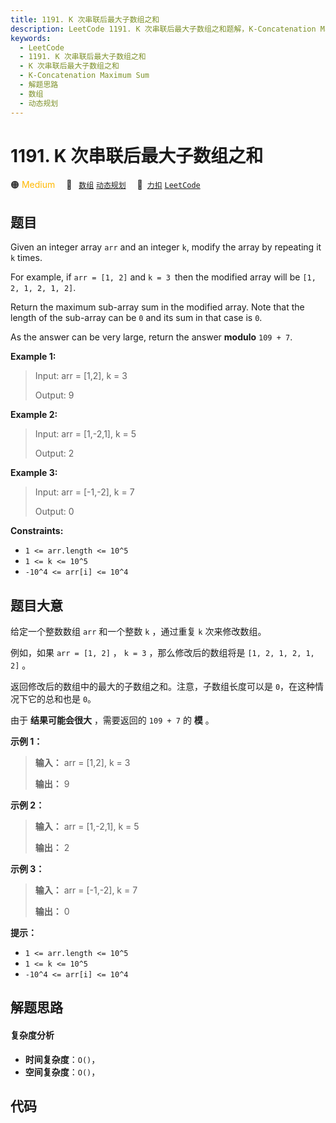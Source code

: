 ```yaml
---
title: 1191. K 次串联后最大子数组之和
description: LeetCode 1191. K 次串联后最大子数组之和题解，K-Concatenation Maximum Sum，包含解题思路、复杂度分析以及完整的 JavaScript 代码实现。
keywords:
  - LeetCode
  - 1191. K 次串联后最大子数组之和
  - K 次串联后最大子数组之和
  - K-Concatenation Maximum Sum
  - 解题思路
  - 数组
  - 动态规划
---
```


# 1191. K 次串联后最大子数组之和

🟠 <font color=#ffb800>Medium</font>&emsp; 🔖&ensp; [`数组`](/tag/array.md) [`动态规划`](/tag/dynamic-programming.md)&emsp; 🔗&ensp;[`力扣`](https://leetcode.cn/problems/k-concatenation-maximum-sum) [`LeetCode`](https://leetcode.com/problems/k-concatenation-maximum-sum)

## 题目

Given an integer array `arr` and an integer `k`, modify the array by repeating
it `k` times.

For example, if `arr = [1, 2]` and `k = 3 `then the modified array will be
`[1, 2, 1, 2, 1, 2]`.

Return the maximum sub-array sum in the modified array. Note that the length
of the sub-array can be `0` and its sum in that case is `0`.

As the answer can be very large, return the answer **modulo** `109 + 7`.



**Example 1:**

> Input: arr = [1,2], k = 3
> 
> Output: 9

**Example 2:**

> Input: arr = [1,-2,1], k = 5
> 
> Output: 2

**Example 3:**

> Input: arr = [-1,-2], k = 7
> 
> Output: 0

**Constraints:**

  * `1 <= arr.length <= 10^5`
  * `1 <= k <= 10^5`
  * `-10^4 <= arr[i] <= 10^4`


## 题目大意

给定一个整数数组 `arr` 和一个整数 `k` ，通过重复 `k` 次来修改数组。

例如，如果 `arr = [1, 2]` ， `k = 3` ，那么修改后的数组将是 `[1, 2, 1, 2, 1, 2]` 。

返回修改后的数组中的最大的子数组之和。注意，子数组长度可以是 `0`，在这种情况下它的总和也是 `0`。

由于 **结果可能会很大** ，需要返回的 `109 + 7` 的 **模**  。



**示例 1：**

> 
> 
> 
> 
> 
> **输入：** arr = [1,2], k = 3
> 
> **输出：** 9
> 
> 

**示例 2：**

> 
> 
> 
> 
> 
> **输入：** arr = [1,-2,1], k = 5
> 
> **输出：** 2
> 
> 

**示例 3：**

> 
> 
> 
> 
> 
> **输入：** arr = [-1,-2], k = 7
> 
> **输出：** 0
> 
> 



**提示：**

  * `1 <= arr.length <= 10^5`
  * `1 <= k <= 10^5`
  * `-10^4 <= arr[i] <= 10^4`


## 解题思路

#### 复杂度分析

- **时间复杂度**：`O()`，
- **空间复杂度**：`O()`，

## 代码

```javascript

```
